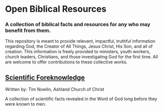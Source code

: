 # Open Biblical Resources

### A collection of biblical facts and resources for any who may benefit from them.

This repository is meant to provide relevant, impactful, truthful information regarding God, the Creator of All Things, Jesus Christ, His Son, and all of creation. This information is freely provided to ministers, youth workers, church leaders, Christians, and those investigating God for the first time. All are welcome to offer contributions to these collective works.

## [Scientific Foreknowledge](https://github.com/ccannon94/biblical-resources/blob/master/scientific-foreknowledge.md)

Written by: Tim Nowlin, Ashland Church of Christ

A collection of scientific facts revealed in the Word of God long before they were known to men.
